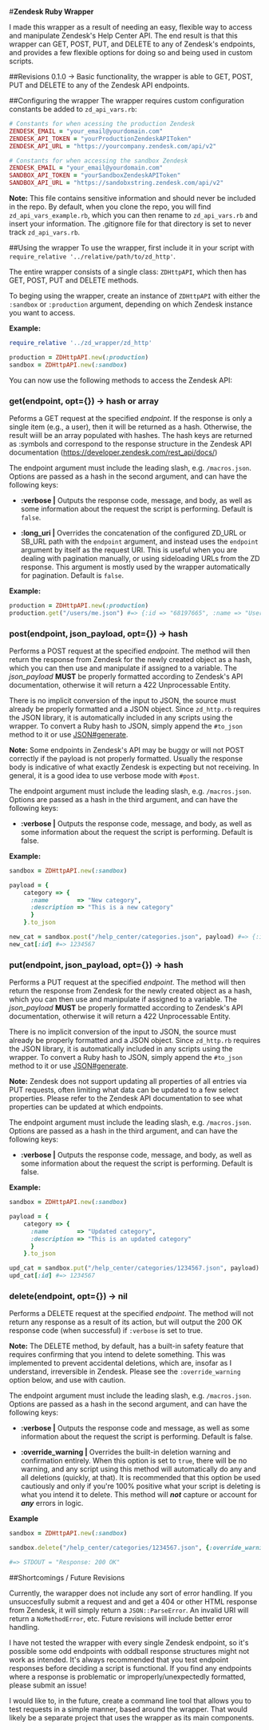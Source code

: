 #**Zendesk Ruby Wrapper**

I made this wrapper as a result of needing an easy, flexible way to access and manipulate Zendesk's Help Center API. The end result is that this wrapper can GET, POST, PUT, and DELETE to any of Zendesk's endpoints, and provides a few flexible options for doing so and being used in custom scripts.

##Revisions
0.1.0 -> Basic functionality, the wrapper is able to GET, POST, PUT and DELETE to any of the Zendesk API endpoints.

##Configuring the wrapper
The wrapper requires custom configuration constants be added to `zd_api_vars.rb`:

```ruby
# Constants for when acessing the production Zendesk
ZENDESK_EMAIL = "your_email@yourdomain.com"
ZENDESK_API_TOKEN = "yourProductionZendeskAPIToken"
ZENDESK_API_URL = "https://yourcompany.zendesk.com/api/v2"

# Constants for when accessing the sandbox Zendesk
ZENDESK_EMAIL = "your_email@yourdomain.com"
SANDBOX_API_TOKEN = "yourSandboxZendeskAPIToken"
SANDBOX_API_URL = "https://sandobxstring.zendesk.com/api/v2"
```

**Note:** This file contains sensitive information and should never be included in the repo. By default, when you clone the repo, you will find `zd_api_vars_example.rb`, which you can then rename to `zd_api_vars.rb` and insert your information. The .gitignore file for that directory is set to never track `zd_api_vars.rb`.

##Using the wrapper
To use the wrapper, first include it in your script with
`require_relative '../relative/path/to/zd_http'`.

The entire wrapper consists of a single class: `ZDHttpAPI`, which then has GET, POST, PUT and DELETE methods.

To beging using the wrapper, create an instance of `ZDHttpAPI` with either the `:sandbox` or `:production` argument, depending on which Zendesk instance you want to access.

**Example:**
```ruby
require_relative '../zd_wrapper/zd_http'

production = ZDHttpAPI.new(:production)
sandbox = ZDHttpAPI.new(:sandbox)
```

You can now use the following methods to access the Zendesk API:

### get(endpoint, opt={}) → hash or array
Peforms a GET request at the specified *endpoint*. If the response is only a single item (e.g., a user), then it will be returned as a hash. Otherwise, the result wiill be an array populated with hashes. The hash keys are returned as :symbols and correspond to the response structure in the Zendesk API documentation (https://developer.zendesk.com/rest_api/docs/)

The endpoint argument must include the leading slash, e.g. `/macros.json`. Options are passed as a hash in the second argument, and can have the following keys:

* **:verbose |** Outputs the response code, message, and body, as well as some information about the request the script is performing. Default is `false`.


* **:long_uri |** Overrides the concatenation of the configured ZD_URL or SB_URL path with the `endpoint` argument, and instead uses the `endpoint` argument by itself as the request URI. This is useful when you are dealing with pagination manually, or using sideloading URLs from the ZD response. This argument is mostly used by the wrapper automatically for pagination. Default is `false`.

**Example:**
```ruby
production = ZDHttpAPI.new(:production)
production.get("/users/me.json") #=> {:id => "68197665", :name => "User1", (...)}
```

### post(endpoint, json_payload, opt={}) → hash
Performs a POST request at the specified *endpoint*. The method will then return the response from Zendesk for the newly created object as a hash, which you can then use and manipulate if assigned to a variable. The *json_payload* **MUST** be properly formatted according to Zendesk's API documentation, otherwise it will return a 422 Unprocessable Entity.

There is no implicit conversion of the input to JSON, the source must already be properly formatted and a JSON object. Since `zd_http.rb` requires the JSON library, it is automatically included in any scripts using the wrapper. To convert a Ruby hash to JSON, simply append the `#to_json` method to it or use [JSON#generate](http://ruby-doc.org/stdlib-2.0/libdoc/json/rdoc/JSON.html#method-i-generate).

**Note:** Some endpoints in Zendesk's API may be buggy or will not POST correctly if the payload is not properly formatted. Usually the response body is indicative of what exactly Zendesk is expecting but not receiving. In general, it is a good idea to use verbose mode with `#post`.

The endpoint argument must include the leading slash, e.g. `/macros.json`. Options are passed as a hash in the third argument, and can have the following keys:

* **:verbose |** Outputs the response code, message, and body, as well as some information about the request the script is performing. Default is false.

**Example:**
```ruby
sandbox = ZDHttpAPI.new(:sandbox)

payload = {
	category => {
      :name 	   => "New category",
      :description => "This is a new category"
      }
    }.to_json

new_cat = sandbox.post("/help_center/categories.json", payload) #=> {:id => "1234567", :name "New category", (...)}
new_cat[:id] #=> 1234567
```

### put(endpoint, json_payload, opt={}) → hash
Performs a PUT request at the specified *endpoint*. The method will then return the response from Zendesk for the newly created object as a hash, which you can then use and manipulate if assigned to a variable. The *json_payload* **MUST** be properly formatted according to Zendesk's API documentation, otherwise it will return a 422 Unprocessable Entity.

There is no implicit conversion of the input to JSON, the source must already be properly formatted and a JSON object. Since `zd_http.rb` requires the JSON library, it is automatically included in any scripts using the wrapper. To convert a Ruby hash to JSON, simply append the `#to_json` method to it or use [JSON#generate](http://ruby-doc.org/stdlib-2.0/libdoc/json/rdoc/JSON.html#method-i-generate).

**Note:** Zendesk does not support updating all properties of all entries via PUT requests, often limiting what data can be updated to a few select properties. Please refer to the Zendesk API documentation to see what properties can be updated at which endpoints.

The endpoint argument must include the leading slash, e.g. `/macros.json`. Options are passed as a hash in the third argument, and can have the following keys:

* **:verbose |** Outputs the response code, message, and body, as well as some information about the request the script is performing. Default is false.

**Example:**
```ruby
sandbox = ZDHttpAPI.new(:sandbox)

payload = {
	category => {
      :name 	   => "Updated category",
      :description => "This is an updated category"
      }
    }.to_json

upd_cat = sandbox.put("/help_center/categories/1234567.json", payload) #=> {:id => "1234567", :name "Updated category", (...)}
upd_cat[:id] #=> 1234567
```

### delete(endpoint, opt={}) → nil
Performs a DELETE request at the specified *endpoint*. The method will not return any response as a result of its action, but will output the 200 OK response code (when successful) if `:verbose` is set to true.

**Note:** The DELETE method, by default, has a built-in safety feature that requires confirming that you intend to delete something. This was implemented to prevent accidental deletions, which are, insofar as I understand, irreversible in Zendesk. Please see the `:override_warning` option below, and use with caution.

The endpoint argument must include the leading slash, e.g. `/macros.json`. Options are passed as a hash in the second argument, and can have the following keys:

* **:verbose |** Outputs the response code and message, as well as some information about the request the script is performing. Default is false.

* **:override_warning |** Overrides the built-in deletion warning and confirmation entirely. When this option is set to `true`, there will be no warning, and any script using this method will automatically do any and all deletions (quickly, at that). It is recommended that this option be used cautiously and only if you're 100% positive what your script is deleting is what you intend it to delete. This method will ***not*** capture or account for ***any*** errors in logic.

**Example**

```ruby
sandbox = ZDHttpAPI.new(:sandbox)

sandbox.delete("/help_center/categories/1234567.json", {:override_warning => true, :verbose => true}) #=> NilClass

#=> STDOUT = "Response: 200 OK"

```

##Shortcomings / Future Revisions

Currently, the warapper does not include any sort of error handling. If you unsuccesfully submit a request and and get a 404 or other HTML response from Zendesk, it will simply return a `JSON::ParseError`. An invalid URI will return a `NoMethodError`, etc. Future revisions will include better error handling.

I have not tested the wrapper with every single Zendesk endpoint, so it's possible some odd endpoints with oddball response structures might not work as intended. It's always recommended that you test endpoint responses before deciding a script is functional. If you find any endpoints where a response is problematic or improperly/unexpectedly formatted, please submit an issue!

I would like to, in the future, create a command line tool that allows you to test requests in a simple manner, based around the wrapper. That would likely be a separate project that uses the wrapper as its main components.
